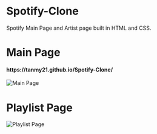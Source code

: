 # Spotify-Clone

Spotify Main Page and Artist page built in HTML and CSS.

<h1><b>Main Page</b></h1> 

<h4>https://tanmy21.github.io/Spotify-Clone/</h4>

![Main Page](https://raw.githubusercontent.com/TanMy90/Spotify-Clone/master/static/main%20page.png)


<h1><b>Playlist Page</b></h1>

![Playlist Page](https://raw.githubusercontent.com/TanMy90/Spotify-Clone/master/static/single%20playlist.png)
